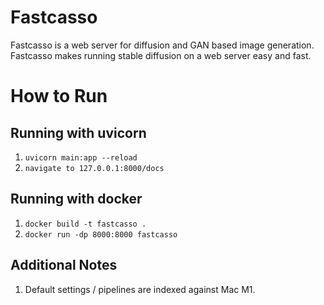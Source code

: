 # Fastcasso
Fastcasso is a web server for diffusion and GAN based image generation. 
Fastcasso makes running stable diffusion on a web server easy and fast.
# How to Run

## Running with uvicorn

1. `uvicorn main:app --reload`
2. `navigate to 127.0.0.1:8000/docs`

## Running with docker

1. `docker build -t fastcasso .`
2. `docker run -dp 8000:8000 fastcasso`

## Additional Notes

1. Default settings / pipelines are indexed against Mac M1.
